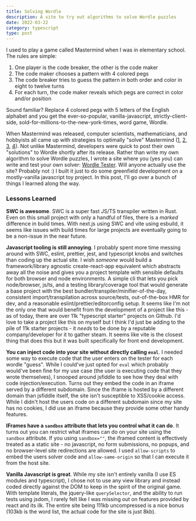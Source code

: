 ```yaml
---
title: Solving Wordle
description: A site to try out algorithms to solve Wordle puzzles
date: 2022-03-22
category: typescript
type: post 
---
```


I used to play a game called Mastermind when I was in elementary school. The rules are simple:

1. One player is the code breaker, the other is the code maker
2. The code maker chooses a pattern with 4 colored pegs
3. The code breaker tries to guess the pattern in both order and color in eight to twelve turns
4. For each turn, the code maker reveals which pegs are correct in color and/or position

Sound familiar? Replace 4 colored pegs with 5 letters of the English alphabet and you get the ever-so-popular, vanilla-javascript, strictly-client-side, sold-for-millions-to-the-new-york-times, word game, Wordle. 

When Mastermind was released, computer scientists, mathematicians, and hobbyists all came up with strategies to optimally "solve" Mastermind ([1](https://www.cs.uni.edu/~wallingf/teaching/cs3530/resources/knuth-mastermind.pdf), [2](https://arxiv.org/pdf/1305.1010.pdf), [3](https://lirias.kuleuven.be/bitstream/123456789/164803/1/kbi_0806.pdf), [4](https://doi.org/10.1007/978-3-642-44973-4_31)). Not unlike Mastermind, developers were quick to post their own "solutions" to Wordle shortly after its release. Rather than write my own algorithm to solve Wordle puzzles, I wrote a site where you (yes *you*) can write and test your own solver: [Wordle Tester](/apps/wt/index.html). Will anyone actually use the site? Probably not :) I built it just to do some greenfield development on a mostly-vanilla javascript toy project. In this post, I'll go over a bunch of things I learned along the way.

### Lessons Learned

**SWC is awesome**. SWC is a super fast JS/TS transpiler written in Rust. Even on this small project with only a handful of files, there is a *marked* difference in build times. With next.js using SWC and vite using esbuild, it seems like issues with build times for large projects are eventually going to be a non-issue in the near future.

**Javascript tooling is still annoying**. I probably spent more time messing around with SWC, eslint, prettier, jest, and typescript knobs and switches than coding up the actual site. I wish *someone* would build a framework/library agnostic create-react-app equivalent which abstracts away all the noise and gives you a project template with sensible defaults for both browser and node environments.  A simple cli that lets you pick node/browser, js/ts, and a testing library/coverage tool that would generate a base project with the best bundler/transpiler/minifier-of-the-day, consistent import/transpilation across source/tests, out-of-the-box HMR for dev, and a reasonable eslint/prettier/editorconfig setup. It seems like I'm not the only one that would benefit from the development of a project like this - as of today, there are over 11k "typescript starter" projects on Github. I'd love to take a project like this on myself but I think I'd just be adding to the pile of 11k starter projects - it *needs* to be done by a reputable company/developer for it to gather steam. It seems like vite is the closest thing that does this but it was built specifically for front end development.

**You can inject code into your site without directly calling `eval`**. I needed some way to execute code that the user enters on the tester for each wordle "guess". While I could've just opted for `eval` which probably would've been fine for my use case (the user is executing code that they wrote themselves), I snooped around jsfiddle to see how they deal with code injection/execution. Turns out they embed the code in an iframe served by a different subdomain. Since the iframe is hosted by a different domain than jsfiddle itself, the site isn't susceptible to XSS/cookie access. While I didn't host the users code on a different subdomain since my site has no cookies, I did use an iframe because they provide some other handy features.

**IFrames have a `sandbox` attribute that lets you control what it can do**. It turns out you can restrict what iframes can do on your site using the `sandbox` attribute. If you using `sandbox=""`, the iframed content is effectively treated as a static site - no javascript, no form submissions, no popups, and no browser-level site redirections are allowed. I used `allow-scripts` to embed the users solver code and `allow-same-origin` so that I can execute it from the host site.

**Vanilla Javascript is great**. While my site isn't entirely vanilla (I use ES modules and typescript), I chose not to use any view library and instead coded directly against the DOM to keep in the spirit of the original game. With template literals, the jquery-like `querySelector`, and the ability to run tests using jsdom, I rarely felt like I was missing out on features provided by react and its ilk. The entire site being 111kb uncompressed is a nice bonus (103kb is the word list, the actual code for the site is just 8kb).
